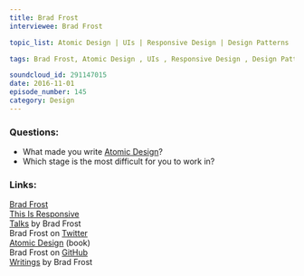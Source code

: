 ```yaml
--- 
title: Brad Frost
interviewee: Brad Frost

topic_list: Atomic Design | UIs | Responsive Design | Design Patterns | Components | TechCrunch redesign | Design system | 5 discrete stages | Atoms | Molecules | Organisms | Templates | Pages | Content skeleton | Component driven  

tags: Brad Frost, Atomic Design , UIs , Responsive Design , Design Patterns , Components , TechCrunch redesign , Design system , 5 discrete stages , Atoms , Molecules , Organisms , Templates , Pages , Content skeleton , Component driven

soundcloud_id: 291147015
date: 2016-11-01
episode_number: 145
category: Design
---
```


### Questions:
- What made you write [Atomic Design](http://bradfrost.com/blog/post/atomic-design-book/)? 
- Which stage is the most difficult for you to work in?

### Links:

[Brad Frost](http://bradfrost.com/)<br>
[This Is Responsive](http://bradfrost.github.io/this-is-responsive/)<br>
[Talks](http://bradfrost.com/speaking/) by Brad Frost<br>
Brad Frost on [Twitter](https://twitter.com/brad_frost)<br>
[Atomic Design](http://bradfrost.com/blog/post/atomic-design-book/) (book)<br>
Brad Frost on [GitHub](https://github.com/bradfrost)<br>
[Writings](http://bradfrost.com/blog/) by Brad Frost<br>
